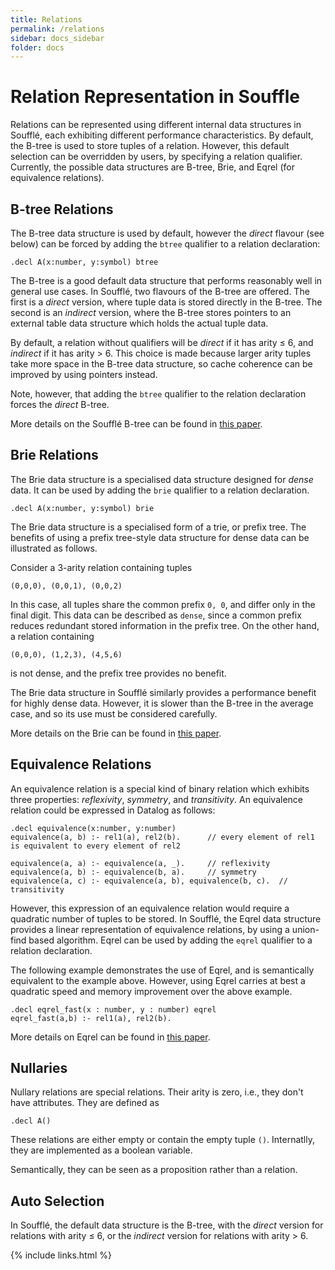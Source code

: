 ```yaml
---
title: Relations
permalink: /relations
sidebar: docs_sidebar
folder: docs
---
```


# Relation Representation in Souffle

Relations can be represented using different internal data structures in Soufflé, each exhibiting different performance characteristics. By default, the B-tree is used to store tuples of a relation. However, this default selection can be overridden by users, by specifying a relation qualifier. Currently, the possible data structures are B-tree, Brie, and Eqrel (for equivalence relations).

## B-tree Relations 

The B-tree data structure is used by default, however the *direct* flavour (see below) can be forced by adding the `btree` qualifier to a relation declaration:
```
.decl A(x:number, y:symbol) btree
```

The B-tree is a good default data structure that performs reasonably well in general use cases. In Soufflé, two flavours of the B-tree are offered. The first is a *direct* version, where tuple data is stored directly in the B-tree. The second is an *indirect* version, where the B-tree stores pointers to an external table data structure which holds the actual tuple data.

By default, a relation without qualifiers will be *direct* if it has arity ≤ 6, and *indirect* if it has arity > 6. This choice is made because larger arity tuples take more space in the B-tree data structure, so cache coherence can be improved by using pointers instead.

Note, however, that adding the `btree` qualifier to the relation declaration forces the *direct* B-tree.

More details on the Soufflé B-tree can be found in [this paper](https://doi.org/10.1145/3293883.3295719).

## Brie Relations 

The Brie data structure is a specialised data structure designed for *dense* data. It can be used by adding the `brie` qualifier to a relation declaration.
```
.decl A(x:number, y:symbol) brie
```

The Brie data structure is a specialised form of a trie, or prefix tree. The benefits of using a prefix tree-style data structure for dense data can be illustrated as follows.

Consider a 3-arity relation containing tuples
```
(0,0,0), (0,0,1), (0,0,2)
```
In this case, all tuples share the common prefix `0, 0`, and differ only in the final digit. This data can be described as `dense`, since a common prefix reduces redundant stored information in the prefix tree. On the other hand, a relation containing
```
(0,0,0), (1,2,3), (4,5,6)
```
is not dense, and the prefix tree provides no benefit.

The Brie data structure in Soufflé similarly provides a performance benefit for highly dense data. However, it is slower than the B-tree in the average case, and so its use must be considered carefully.

More details on the Brie can be found in [this paper](https://doi.org/10.1145/3303084.3309490).

## Equivalence Relations

An equivalence relation is a special kind of binary relation which exhibits three properties: *reflexivity*, *symmetry*, and *transitivity*. An equivalence relation could be expressed in Datalog as follows:
```
.decl equivalence(x:number, y:number)
equivalence(a, b) :- rel1(a), rel2(b).      // every element of rel1 is equivalent to every element of rel2

equivalence(a, a) :- equivalence(a, _).     // reflexivity
equivalence(a, b) :- equivalence(b, a).     // symmetry
equivalence(a, c) :- equivalence(a, b), equivalence(b, c).  // transitivity
```

However, this expression of an equivalence relation would require a quadratic number of tuples to be stored. In Soufflé, the Eqrel data structure provides a linear representation of equivalence relations, by using a union-find based algorithm. Eqrel can be used by adding the `eqrel` qualifier to a relation declaration.

The following example demonstrates the use of Eqrel, and is semantically equivalent to the example above. However, using Eqrel carries at best a quadratic speed and memory improvement over the above example.
```
.decl eqrel_fast(x : number, y : number) eqrel
eqrel_fast(a,b) :- rel1(a), rel2(b).
```

More details on Eqrel can be found in [this paper](https://doi.org/10.1109/PACT.2019.00015).

## Nullaries

Nullary relations are special relations. Their arity is zero, i.e., they don't have attributes. 
They are defined as 
```
.decl A()
```
These relations are either empty or contain the empty tuple `()`. Internatlly, they are implemented 
as a boolean variable. 

Semantically, they can be seen as a proposition rather than a relation. 

## Auto Selection
In Soufflé, the default data structure is the B-tree, with the *direct* version for relations with arity ≤ 6, or the *indirect* version for relations with arity > 6.

{% include links.html %}
